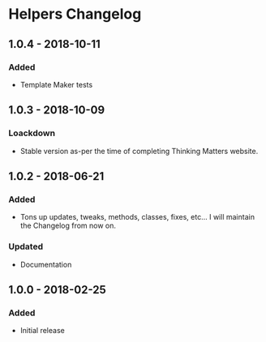 # Helpers Changelog

## 1.0.4 - 2018-10-11
### Added
- Template Maker tests

## 1.0.3 - 2018-10-09
### Loackdown
- Stable version as-per the time of completing Thinking Matters website.

## 1.0.2 - 2018-06-21
### Added
- Tons up updates, tweaks, methods, classes, fixes, etc... I will maintain the Changelog from now on.

### Updated
- Documentation

## 1.0.0 - 2018-02-25
### Added
- Initial release
